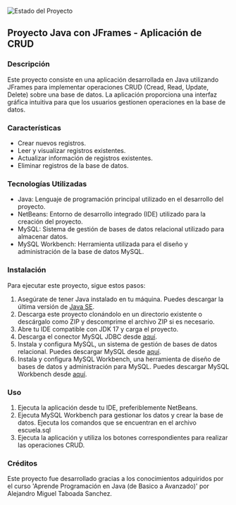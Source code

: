 ![Estado del Proyecto](https://img.shields.io/badge/Proyecto%20terminado-dodgerblue)

## Proyecto Java con JFrames - Aplicación de CRUD

### Descripción
Este proyecto consiste en una aplicación desarrollada en Java utilizando JFrames para implementar operaciones CRUD (Cread, Read, Update, Delete) sobre una base de datos. 
La aplicación proporciona una interfaz gráfica intuitiva para que los usuarios gestionen operaciones en la base de datos.

### Características
- Crear nuevos registros.
- Leer y visualizar registros existentes.
- Actualizar información de registros existentes.
- Eliminar registros de la base de datos.

### Tecnologías Utilizadas
- Java: Lenguaje de programación principal utilizado en el desarrollo del proyecto.
- NetBeans: Entorno de desarrollo integrado (IDE) utilizado para la creación del proyecto.
- MySQL: Sistema de gestión de bases de datos relacional utilizado para almacenar datos.
- MySQL Workbench: Herramienta utilizada para el diseño y administración de la base de datos MySQL.

### Instalación
Para ejecutar este proyecto, sigue estos pasos:
1. Asegúrate de tener Java instalado en tu máquina. Puedes descargar la última versión de [Java SE](https://www.oracle.com/co/java/technologies/downloads/#java17).
2. Descarga este proyecto clonándolo en un directorio existente o descárgalo como ZIP y descomprime el archivo ZIP si es necesario.
3. Abre tu IDE compatible con JDK 17 y carga el proyecto.
4. Descarga el conector MySQL JDBC desde [aquí](https://dev.mysql.com/downloads/connector/j/).
5. Instala y configura MySQL, un sistema de gestión de bases de datos relacional. Puedes descargar MySQL desde [aquí](https://dev.mysql.com/downloads/file/?id=526408).
6. Instala y configura MySQL Workbench, una herramienta de diseño de bases de datos y administración para MySQL. Puedes descargar MySQL Workbench desde [aquí](https://dev.mysql.com/downloads/workbench/).

### Uso
1. Ejecuta la aplicación desde tu IDE, preferiblemente NetBeans.
2. Ejecuta MySQL Workbench para gestionar los datos y crear la base de datos. Ejecuta los comandos que se encuentran en el archivo escuela.sql
3. Ejecuta la aplicación y utiliza los botones correspondientes para realizar las operaciones CRUD.

### Créditos
Este proyecto fue desarrollado gracias a los conocimientos adquiridos por el curso 'Aprende Programación en Java (de Basico a Avanzado)' por Alejandro Miguel Taboada Sanchez.
